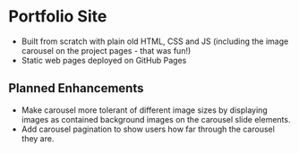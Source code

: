 # Portfolio Site
- Built from scratch with plain old HTML, CSS and JS (including the image carousel on the project pages - that was fun!)
- Static web pages deployed on GitHub Pages

## Planned Enhancements

- Make carousel more tolerant of different image sizes by displaying images as contained background images on the carousel slide elements.
- Add carousel pagination to show users how far through the carousel they are.